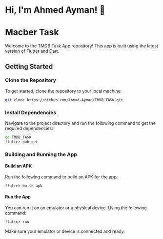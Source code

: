 
# Hi, I'm Ahmed Ayman! 👋


# Macber Task

Welcome to the TMDB Task App repository! This app is built using the latest version of Flutter and Dart.



## Getting Started

### Clone the Repository

To get started, clone the repository to your local machine:

```bash
git clone https://github.com/Ahmad-Ayman/TMDB_TASK.git
```

### Install Dependencies
Navigate to the project directory and run the following command to get the required dependencies:

```bash
cd TMDB_TASK
flutter pub get
```

### Building and Running the App
#### Build an APK
Run the following command to build an APK for the app:

```bash
flutter build apk
```

#### Run the App
You can run it on an emulator or a physical device. Using the following command:

```bash
flutter run
```
Make sure your emulator or device is connected and ready.


